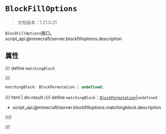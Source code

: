 # `BlockFillOptions`

> 文档版本：1.21.0.21

`BlockFillOptions`接口。script_api.@minecraft/server.blockfilloptions.description

## 属性

/// define
`matchingBlock`


///

```js
matchingBlock: BlockPermutation | undefined;
```

/// html | div.result
//// define
`matchingBlock`：[`BlockPermutation`](./blockpermutation.md)|`undefined`

- script_api.@minecraft/server.blockfilloptions.matchingblock.description


////

///


